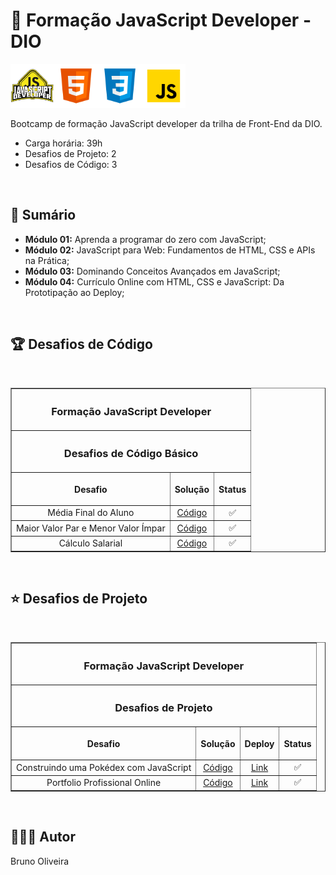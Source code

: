 # 📌 **Formação JavaScript Developer - DIO**

<img src="./assets/imagem/logo.webp" width="70" alt="Icone do Bootcamp JavaScript Developer"><img src="./assets/imagem/html.svg" width="70" alt="Icone HTML5"><img src="./assets/imagem/css.svg" width="70" alt="Icone CSS3"><img src="./assets/imagem/javascript.svg" width="70" alt="Icone JavaScript">

Bootcamp de formação JavaScript developer da trilha de Front-End da DIO.

- Carga horária: 39h
- Desafios de Projeto: 2
- Desafios de Código: 3

<br>

## 📎 **Sumário**
- **Módulo 01:** Aprenda a programar do zero com JavaScript;
- **Módulo 02:** JavaScript para Web: Fundamentos de HTML, CSS e APIs na Prática;
- **Módulo 03:** Dominando Conceitos Avançados em JavaScript;
- **Módulo 04:** Currículo Online com HTML, CSS e JavaScript: Da Prototipação ao Deploy;

<br>

## 🏆 **Desafios de Código**

<br>

<table border=1>
    <tr>
        <th colspan="3" align="center"><h3 align="center"><b>Formação JavaScript Developer</b></h3></th>
    </tr>
    <tr>
        <th colspan="3"><h3 align="center">Desafios de Código Básico</h3></th>
    </tr>
    <tr>
        <th><p align="center">Desafio</p></th>
        <th><p align="center">Solução</p></th>
        <th><p align="center">Status</p></th>
    </tr>
    <tr>
        <td align="center">Média Final do Aluno</td>
        <td align="center"><a href="#">Código</a></td>
        <td align="center">✅</td>
    </tr>
    <tr>
        <td align="center">Maior Valor Par e Menor Valor Ímpar</td>
        <td align="center"><a href="#">Código</a></td>
        <td align="center">✅</td>
    </tr>
    <tr>
        <td align="center">Cálculo Salarial</td>
        <td align="center"><a href="#">Código</a></td>
        <td align="center">✅</td>
    </tr>
</table>

<br>

## ⭐ **Desafios de Projeto**

<br>

<table border=1>
    <tr>
        <th colspan="4" align="center"><h3 align="center"><b>Formação JavaScript Developer</b></h3></th>
    </tr>
    <tr>
        <th colspan="4"><h3 align="center">Desafios de Projeto</h3></th>
    </tr>
    <tr>
        <th><p align="center">Desafio</p></th>
        <th><p align="center">Solução</p></th>
        <th><p align="center">Deploy</p></th>
        <th><p align="center">Status</p></th>
    </tr>
    <tr>
        <td align="center">
Construindo uma Pokédex com JavaScript</td>
        <td align="center"><a href="#">Código</a></td>
        <td align="center"><a href="#">Link</a></td>
        <td align="center">✅</td>
    </tr>
    <tr>
        <td align="center">Portfolio Profissional Online</td>
        <td align="center"><a href="#">Código</a></td>
        <td align="center"><a href="#">Link</a></td>
        <td align="center">✅</td>
    </tr>
</table>

<br>

## 🙋🏻‍♂️ **Autor**
Bruno Oliveira